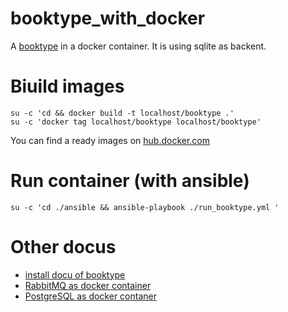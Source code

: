 # booktype_with_docker
A [booktype](https://www.sourcefabric.org/en/booktype/) in a docker container. It is using sqlite as backent.

# Biuild images #

```
su -c 'cd && docker build -t localhost/booktype .'
su -c 'docker tag localhost/booktype localhost/booktype'
```

You can find a ready images on [hub.docker.com]([https://hub.docker.com/r/olafradicke/booktype/)

# Run container (with ansible) #

```
su -c 'cd ./ansible && ansible-playbook ./run_booktype.yml '
```

# Other docus #

* [install docu of booktype](http://sourcefabric.booktype.pro/booktype-20-for-authors-and-publishers/installation-on-gnulinux/)
* [RabbitMQ as docker container](https://hub.docker.com/_/rabbitmq/)
* [PostgreSQL as docker contaner](https://hub.docker.com/_/postgres/)
